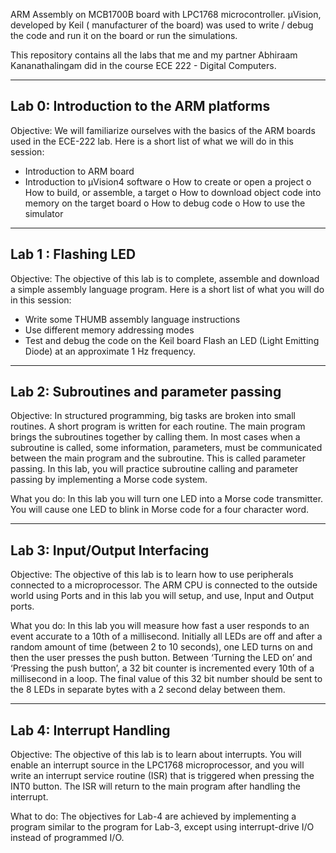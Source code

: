 ARM Assembly on MCB1700B board with LPC1768 microcontroller. μVision, developed by Keil ( manufacturer of the board) was used to write / debug the code and run it on the board or run the simulations.

This repository contains all the labs that me and my partner Abhiraam Kananathalingam did in the course ECE 222 - Digital Computers.

-------------------------------------------------------------------------------------------------------------------------
Lab 0: Introduction to the ARM platforms
-------------------------------------------------------------------------------------------------------------------------
Objective:
We will familiarize ourselves with the basics of the ARM boards used in the ECE-222 lab. Here is a
short list of what we will do in this session: 
- Introduction to ARM board
- Introduction to µVision4 software
  o How to create or open a project
  o How to build, or assemble, a target
  o How to download object code into memory on the target board 
  o How to debug code 
  o How to use the simulator 

-------------------------------------------------------------------------------------------------------------------------
Lab 1 : Flashing LED
-------------------------------------------------------------------------------------------------------------------------
Objective:
The objective of this lab is to complete, assemble and download a simple assembly language 
program. Here is a short list of what you will do in this session: 
- Write some THUMB assembly language instructions
- Use different memory addressing modes 
- Test and debug the code on the Keil board
Flash an LED (Light Emitting Diode) at an approximate 1 Hz frequency. 

-------------------------------------------------------------------------------------------------------------------------
Lab 2: Subroutines and parameter passing 
-------------------------------------------------------------------------------------------------------------------------
Objective:
In structured programming, big tasks are broken into small routines. A short program is written for 
each routine. The main program brings the subroutines together by calling them.
In most cases when a subroutine is called, some information, parameters, must be communicated 
between the main program and the subroutine. This is called parameter passing. 
In this lab, you will practice subroutine calling and parameter passing by implementing a Morse 
code system. 

What you do:
In this lab you will turn one LED into a Morse code transmitter. You will cause one LED to blink in
Morse code for a four character word.

-------------------------------------------------------------------------------------------------------------------------
Lab 3: Input/Output Interfacing 
-------------------------------------------------------------------------------------------------------------------------
Objective:
The objective of this lab is to learn how to use peripherals connected to a microprocessor. The 
ARM CPU is connected to the outside world using Ports and in this lab you will setup, and use,
Input and Output ports.

What you do:
In this lab you will measure how fast a user responds to an event accurate to a 10th of a 
millisecond. Initially all LEDs are off and after a random amount of time (between 2 to 10 
seconds), one LED turns on and then the user presses the push button. 
Between ‘Turning the LED on’ and ‘Pressing the push button’, a 32 bit counter is incremented
every 10th of a millisecond in a loop. The final value of this 32 bit number should be sent to the 8 
LEDs in separate bytes with a 2 second delay between them. 

-------------------------------------------------------------------------------------------------------------------------
Lab 4: Interrupt Handling
-------------------------------------------------------------------------------------------------------------------------
Objective:
The objective of this lab is to learn about interrupts. You will enable an interrupt source in the
LPC1768 microprocessor, and you will write an interrupt service routine (ISR) that is triggered 
when pressing the INT0 button. The ISR will return to the main program after handling the
interrupt. 

What to do:
The objectives for Lab-4 are achieved by implementing a program similar to the program for Lab-3, 
except using interrupt-drive I/O instead of programmed I/O.





